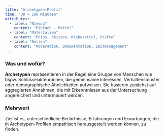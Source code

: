 ```yaml
---
title: "Archetypen-Profil"
time: "30 – 180 Minuten"
attributes:
  - label: "Niveau"
    content: "Einfach - Mittel"
  - label: "Materialien"
    content: "Fotos, Skizzen, Klebezettel, Stifte"
  - label: "Rollen"
    content: "Moderation, Dokumentation, Zeitmanagement"
---
```


### Was und wofür?

**Archetypen** repräsentieren in der Regel eine Gruppe von Menschen wie bspw. Schlüsselakteur:innen, die gemeinsame Interessen, Verhaltensmuster oder demographische Ähnlichkeiten aufweisen. Sie basieren zunächst auf aggregierten Annahmen, die mit Erkenntnissen aus der Untersuchung angereichert und untermauert werden.

### Mehrwert

Ziel ist es, unterschiedliche Bedürfnisse, Erfahrungen und Erwartungen, die in Archetypen-Profilen empathisch herausgestellt werden können, zu finden.
